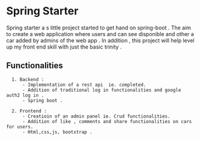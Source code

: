 # Spring Starter 
  Spring starter a s little project started to get hand on spring-boot . The aim to create a web application where users and can see disponible and other a car added by admins 
    of the web app .  In addition , this project will help level up my front end skill with just the basic trinity . 
    
  ## Functionalities 
      1. Backend :
          - Implementation of a rest api  ie. completed. 
          - Addition of traditional log in functionalities and google auth2 log in . 
          - Spring boot . 

      2. Frontend : 
          - Creatioin of an admin panel ie. Crud functionalities. 
          - Addition of like , comments and share functionalities on cars for users.
          - Html,css,js, bootstrap . 
          
      
  
  
